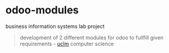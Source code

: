 # odoo-modules
business information systems lab project
> development of 2 different modules for odoo to fullfill given requirements - [uclm](https://www.uclm.es/) computer science  
